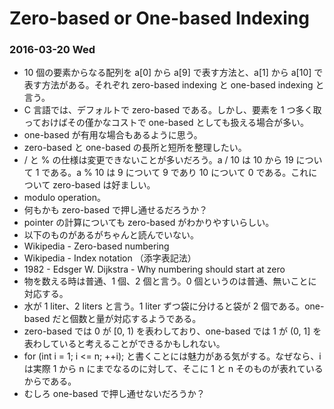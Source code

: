 # Zero-based or One-based Indexing

### 2016-03-20 Wed

- 10 個の要素からなる配列を a[0] から a[9] で表す方法と、a[1] から a[10] で表す方法がある。それぞれ zero-based indexing と one-based indexing と言う。
- C 言語では、デフォルトで zero-based である。しかし、要素を 1 つ多く取っておけばその僅かなコストで one-based としても扱える場合が多い。
- one-based が有用な場合もあるように思う。
- zero-based と one-based の長所と短所を整理したい。
- / と % の仕様は変更できないことが多いだろう。a / 10 は 10 から 19 について 1 である。a % 10 は 9 について 9 であり 10 について 0 である。これについて zero-based は好ましい。
- modulo operation。
- 何もかも zero-based で押し通せるだろうか？
- pointer の計算についても zero-based がわかりやすいらしい。
- 以下のものがあるがちゃんと読んでいない。
- Wikipedia - Zero-based numbering
- Wikipedia - Index notation （添字表記法）
- 1982 - Edsger W. Dijkstra - Why numbering should start at zero
- 物を数える時は普通、1 個、2 個と言う。0 個というのは普通、無いことに対応する。
- 水が 1 liter、2 liters と言う。1 liter ずつ袋に分けると袋が 2 個である。one-based だと個数と量が対応するようである。
- zero-based では 0 が [0, 1) を表わしており、one-based では 1 が (0, 1] を表わしていると考えることができるかもしれない。
- for (int i = 1; i <= n; ++i); と書くことには魅力がある気がする。なぜなら、i は実際 1 から n にまでなるのに対して、そこに 1 と n そのものが表れているからである。
- むしろ one-based で押し通せないだろうか？

